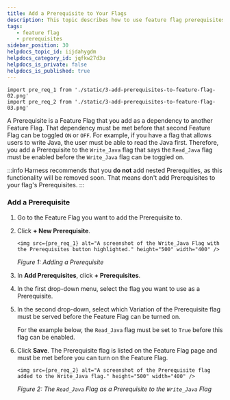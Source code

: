 ```yaml
---
title: Add a Prerequisite to Your Flags
description: This topic describes how to use feature flag prerequisites to enable or disable features based on different flag states.
tags: 
   - feature flag
   - prerequisites
sidebar_position: 30
helpdocs_topic_id: iijdahygdm
helpdocs_category_id: jqfkw27d3u
helpdocs_is_private: false
helpdocs_is_published: true
---
```

```mdx-code-block
import pre_req_1 from './static/3-add-prerequisites-to-feature-flag-02.png'
import pre_req_2 from './static/3-add-prerequisites-to-feature-flag-03.png'
```

A Prerequisite is a Feature Flag that you add as a dependency to another Feature Flag. That dependency must be met before that second Feature Flag can be toggled `ON` or `OFF`. For example, if you have a flag that allows users to write Java, the user must be able to read the Java first. Therefore, you add a Prerequisite to the `Write_Java` flag that says the `Read_Java` flag must be enabled before the `Write_Java` flag can be toggled on. 

:::info
Harness recommends that you **do not** add nested Prerequities, as this functionality will be removed soon. That means don't add Prerequisites to your flag's Prerequisites.
::: 

### Add a Prerequisite

1. Go to the Feature Flag you want to add the Prerequisite to.
1. Click **+ New Prerequisite**.

   ```mdx-code-block
   <img src={pre_req_1} alt="A screenshot of the Write_Java Flag with the Prerequisites button highlighted." height="500" width="400" />
   ```

   *Figure 1: Adding a Prerequisite*

1. In **Add Prerequisites**, click **+ Prerequisites**.
1. In the first drop-down menu, select the flag you want to use as a Prerequisite.
1. In the second drop-down, select which Variation of the Prerequisite flag must be served before the Feature Flag can be turned on. 

   For the example below, the `Read_Java` flag must be set to `True` before this flag can be enabled.
1. Click **Save**. The Prerequisite flag is listed on the Feature Flag page and must be met before you can turn on the Feature Flag.

   ```mdx-code-block
   <img src={pre_req_2} alt="A screenshot of the Prerequisite flag added to the Write_Java flag." height="500" width="400" />
   ```
   *Figure 2: The `Read_Java` Flag as a Prerequisite to the `Write_Java` Flag*

